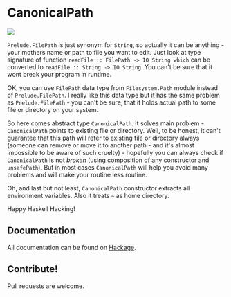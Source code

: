# CanonicalPath

![](https://travis-ci.org/d12frosted/CanonicalPath.svg?branch=master)

`Prelude.FilePath` is just synonym for `String`, so actually it can be anything - your mothers name or path to file you want to edit. Just look at type signature of function `readFile :: FilePath -> IO String which` can be converted to `readFile :: String -> IO String`. You can't be sure that it wont break your program in runtime.

OK, you can use `FilePath` data type from `Filesystem.Path` module instead of `Prelude.FilePath`. I really like this data type but it has the same problem as `Prelude.FilePath` - you can't be sure, that it holds actual path to some file or directory on your system.

So here comes abstract type `CanonicalPath`. It solves main problem - `CanonicalPath` points to existing file or directory. Well, to be honest, it can't guarantee that this path will refer to existing file or directory always (someone can remove or move it to another path - and it's almost impossible to be aware of such cruelty) - hopefully you can always check if `CanonicalPath` is not *broken* (using composition of any constructor and `unsafePath`). But in most cases `CanonicalPath` will help you avoid many problems and will make your routine less routine.

Oh, and last but not least, `CanonicalPath` constructor extracts all environment variables. Also it treats `~` as home directory.

Happy Haskell Hacking!

## Documentation

All documentation can be found on [Hackage](https://hackage.haskell.org/package/system-canonicalpath).

## Contribute!

Pull requests are welcome.
